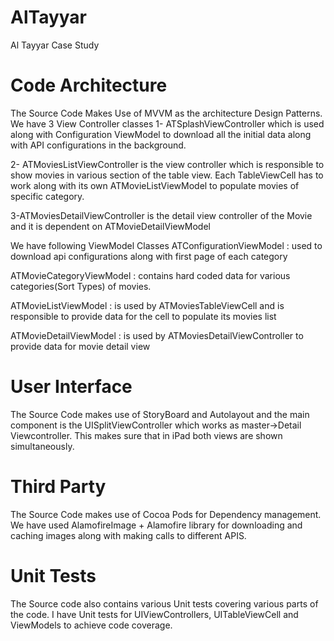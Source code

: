 # AlTayyar
Al Tayyar Case Study

# Code Architecture
The Source Code Makes Use of MVVM as the architecture Design Patterns.
We have 3 View Controller classes
1- ATSplashViewController  which is used along with Configuration ViewModel to download all the initial data along with API configurations in the background.

2- ATMoviesListViewController is the view controller which is responsible to show movies in various section of the table view. Each TableViewCell has to work along with its own ATMovieListViewModel to populate movies of specific category.

3-ATMoviesDetailViewController is the detail view controller of the Movie and it is dependent on ATMovieDetailViewModel


We have following ViewModel Classes
ATConfigurationViewModel : used to download api configurations along with first page of each category

ATMovieCategoryViewModel : contains hard coded data for various categories(Sort Types) of movies.

ATMovieListViewModel : is used by ATMoviesTableViewCell and is responsible to provide data for the cell to populate its movies list

ATMovieDetailViewModel : is used by ATMoviesDetailViewController to provide data for movie detail view


# User Interface

The Source Code makes use of StoryBoard and Autolayout and the main component is the UISplitViewController which works as master->Detail Viewcontroller. This makes sure that in iPad both views are shown simultaneously.


# Third Party

The Source Code makes use of Cocoa Pods for Dependency management. We have used 
AlamofireImage + Alamofire library for downloading and caching images along with making calls to different APIS.


# Unit Tests

The Source code also contains various Unit tests covering various parts of the code. I have Unit tests for UIViewControllers, UITableViewCell and ViewModels to achieve code coverage.


